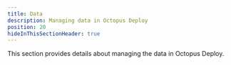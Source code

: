 ```yaml
---
title: Data
description: Managing data in Octopus Deploy
position: 20
hideInThisSectionHeader: true
---
```

This section provides details about managing the data in Octopus Deploy.
